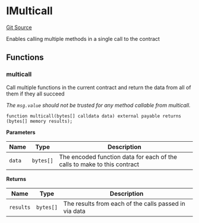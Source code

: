 # IMulticall
[Git Source](https://github.com/KYRDTeam/ilo-contracts/blob/efdd1e09c11736c5cee1dacbdd6c598f078eeaec/src/interfaces/IMulticall.sol)

Enables calling multiple methods in a single call to the contract


## Functions
### multicall

Call multiple functions in the current contract and return the data from all of them if they all succeed

*The `msg.value` should not be trusted for any method callable from multicall.*


```solidity
function multicall(bytes[] calldata data) external payable returns (bytes[] memory results);
```
**Parameters**

|Name|Type|Description|
|----|----|-----------|
|`data`|`bytes[]`|The encoded function data for each of the calls to make to this contract|

**Returns**

|Name|Type|Description|
|----|----|-----------|
|`results`|`bytes[]`|The results from each of the calls passed in via data|


